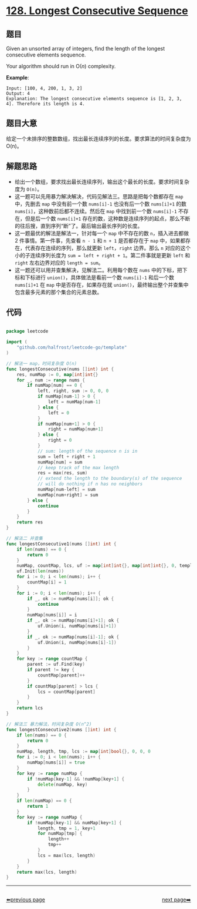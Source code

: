 # [128. Longest Consecutive Sequence](https://leetcode.com/problems/longest-consecutive-sequence/)


## 题目

Given an unsorted array of integers, find the length of the longest consecutive elements sequence.

Your algorithm should run in O(*n*) complexity.

**Example**:

    Input: [100, 4, 200, 1, 3, 2]
    Output: 4
    Explanation: The longest consecutive elements sequence is [1, 2, 3, 4]. Therefore its length is 4.


## 题目大意


给定一个未排序的整数数组，找出最长连续序列的长度。要求算法的时间复杂度为 O(n)。




## 解题思路


- 给出一个数组，要求找出最长连续序列，输出这个最长的长度。要求时间复杂度为 `O(n)`。
- 这一题可以先用暴力解决解决，代码见解法三。思路是把每个数都存在 `map` 中，先删去 `map` 中没有前一个数 `nums[i]-1` 也没有后一个数 `nums[i]+1` 的数 `nums[i]`，这种数前后都不连续。然后在 `map` 中找到前一个数 `nums[i]-1` 不存在，但是后一个数 `nums[i]+1` 存在的数，这种数是连续序列的起点，那么不断的往后搜，直到序列“断”了。最后输出最长序列的长度。
- 这一题最优的解法是解法一，针对每一个 `map` 中不存在的数 `n`，插入进去都做 2 件事情。第一件事，先查看 `n - 1` 和 `n + 1` 是否都存在于 `map` 中，如果都存在，代表存在连续的序列，那么就更新 `left`，`right` 边界。那么 `n` 对应的这个小的子连续序列长度为 `sum = left + right + 1`。第二件事就是更新 `left` 和 `right` 左右边界对应的 `length = sum`。
- 这一题还可以用并查集解决，见解法二。利用每个数在 `nums` 中的下标，把下标和下标进行 `union()`，具体做法是看前一个数 `nums[i]-1` 和后一个数 `nums[i]+1` 在 `map` 中是否存在，如果存在就 `union()`，最终输出整个并查集中包含最多元素的那个集合的元素总数。

## 代码

```go

package leetcode

import (
	"github.com/halfrost/leetcode-go/template"
)

// 解法一 map，时间复杂度 O(n)
func longestConsecutive(nums []int) int {
	res, numMap := 0, map[int]int{}
	for _, num := range nums {
		if numMap[num] == 0 {
			left, right, sum := 0, 0, 0
			if numMap[num-1] > 0 {
				left = numMap[num-1]
			} else {
				left = 0
			}
			if numMap[num+1] > 0 {
				right = numMap[num+1]
			} else {
				right = 0
			}
			// sum: length of the sequence n is in
			sum = left + right + 1
			numMap[num] = sum
			// keep track of the max length
			res = max(res, sum)
			// extend the length to the boundary(s) of the sequence
			// will do nothing if n has no neighbors
			numMap[num-left] = sum
			numMap[num+right] = sum
		} else {
			continue
		}
	}
	return res
}

// 解法二 并查集
func longestConsecutive1(nums []int) int {
	if len(nums) == 0 {
		return 0
	}
	numMap, countMap, lcs, uf := map[int]int{}, map[int]int{}, 0, template.UnionFind{}
	uf.Init(len(nums))
	for i := 0; i < len(nums); i++ {
		countMap[i] = 1
	}
	for i := 0; i < len(nums); i++ {
		if _, ok := numMap[nums[i]]; ok {
			continue
		}
		numMap[nums[i]] = i
		if _, ok := numMap[nums[i]+1]; ok {
			uf.Union(i, numMap[nums[i]+1])
		}
		if _, ok := numMap[nums[i]-1]; ok {
			uf.Union(i, numMap[nums[i]-1])
		}
	}
	for key := range countMap {
		parent := uf.Find(key)
		if parent != key {
			countMap[parent]++
		}
		if countMap[parent] > lcs {
			lcs = countMap[parent]
		}
	}
	return lcs
}

// 解法三 暴力解法，时间复杂度 O(n^2)
func longestConsecutive2(nums []int) int {
	if len(nums) == 0 {
		return 0
	}
	numMap, length, tmp, lcs := map[int]bool{}, 0, 0, 0
	for i := 0; i < len(nums); i++ {
		numMap[nums[i]] = true
	}
	for key := range numMap {
		if !numMap[key-1] && !numMap[key+1] {
			delete(numMap, key)
		}
	}
	if len(numMap) == 0 {
		return 1
	}
	for key := range numMap {
		if !numMap[key-1] && numMap[key+1] {
			length, tmp = 1, key+1
			for numMap[tmp] {
				length++
				tmp++
			}
			lcs = max(lcs, length)
		}
	}
	return max(lcs, length)
}

```



----------------------------------------------
<div style="display: flex;justify-content: space-between;align-items: center;">
<p><a href="https://books.halfrost.com/leetcode/ChapterFour/0100~0199/0127.Word-Ladder/">⬅️previous page</a></p>
<p><a href="https://books.halfrost.com/leetcode/ChapterFour/0100~0199/0129.Sum-Root-to-Leaf-Numbers/">next page➡️</a></p>
</div>
